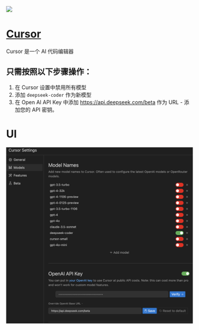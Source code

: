 <img src="https://mintlify.s3-us-west-1.amazonaws.com/cursor/_generated/favicon/apple-touch-icon.png?v=3" width="64" height="auto" />

# [Cursor](https://www.cursor.com/)

  Cursor 是一个 AI 代码编辑器

## 只需按照以下步骤操作：

1. 在 Cursor 设置中禁用所有模型
2. 添加 `deepseek-coder` 作为新模型
3. 在 Open AI API Key 中添加 https://api.deepseek.com/beta 作为 URL - 添加您的 API 密钥。

# UI

![image](assets/cursor-setting.png)